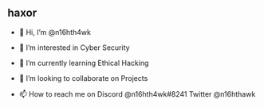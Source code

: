 ## haxor


- 👋 Hi, I’m @n16hth4wk

- 👀 I’m interested in Cyber Security

- 🌱 I’m currently learning Ethical Hacking

- 💞️ I’m looking to collaborate on Projects

- 📫 How to reach me on Discord @n16hth4wk#8241 Twitter @n16hthawk
